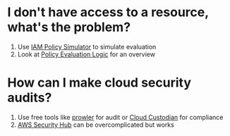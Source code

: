 # I don't have access to a resource, what's the problem?
1. Use [IAM Policy Simulator](https://policysim.aws.amazon.com/) to simulate evaluation
2. Look at [Policy Evaluation Logic](https://docs.aws.amazon.com/IAM/latest/UserGuide/reference_policies_evaluation-logic.html#policy-eval-denyallow) for an overview

# How can I make cloud security audits?
1. Use free tools like [prowler](https://github.com/toniblyx/prowler) for audit or [Cloud Custodian](https://cloudcustodian.io/docs/index.html) for compliance
2. [AWS Security Hub](https://aws.amazon.com/security-hub) can be overcomplicated but works
